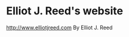 # Elliot J. Reed's website
http://www.elliotjreed.com
By Elliot J. Reed
 
 
 
 
 
 
 
 
 
 
 
 
 
 
 
 
 
 
